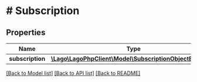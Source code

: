 # # Subscription

## Properties

Name | Type | Description | Notes
------------ | ------------- | ------------- | -------------
**subscription** | [**\Lago\LagoPhpClient\Model\SubscriptionObjectExtended**](SubscriptionObjectExtended.md) |  |

[[Back to Model list]](../../README.md#models) [[Back to API list]](../../README.md#endpoints) [[Back to README]](../../README.md)
